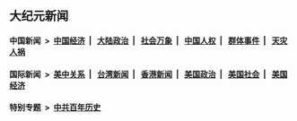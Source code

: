 ## 大纪元新闻

#### 中国新闻 &nbsp;>&nbsp; [中国经济](indexes/ncid283/README.md?02262045) &nbsp;| &nbsp; [大陆政治](indexes/ncid277/README.md?02262045) &nbsp;| &nbsp; [社会万象](indexes/ncid282/README.md?02262045) &nbsp;| &nbsp; [中国人权](indexes/ncid278/README.md?02262045) &nbsp;| &nbsp; [群体事件](indexes/ncid279/README.md?02262045) &nbsp;| &nbsp; [天灾人祸](indexes/ncid280/README.md?02262045)

#### 国际新闻 &nbsp;>&nbsp; [美中关系](indexes/nf1412576/README.md?02262045) &nbsp;| &nbsp; [台湾新闻](indexes/ncid1349361/README.md?02262045) &nbsp;| &nbsp; [香港新闻](indexes/ncid1349362/README.md?02262045) &nbsp;| &nbsp; [美国政治](indexes/ncid1078159/README.md?02262045) &nbsp;| &nbsp; [美国社会](indexes/ncid1078160/README.md?02262045) &nbsp;| &nbsp; [美国经济](indexes/ncid1078158/README.md?02262045)

#### 特别专题 &nbsp;>&nbsp; [中共百年历史](https://github.com/epoch-news/epoch-special/blob/master/README.md?02262045)  
